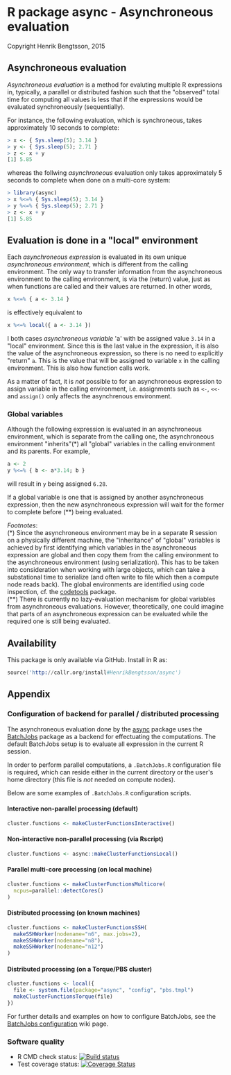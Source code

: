 # R package async - Asynchroneous evaluation

Copyright Henrik Bengtsson, 2015

## Asynchroneous evaluation
_Asynchroneous evaluation_ is a method for evaluting multiple R
expressions in, typically, a parallel or distributed fashion such that
the "observed" total time for computing all values is less that if
the expressions would be evaluated synchroneously (sequentially).

For instance, the following evaluation, which is synchroneous, takes approximately 10 seconds to complete:

```r
> x <- { Sys.sleep(5); 3.14 }
> y <- { Sys.sleep(5); 2.71 }
> z <- x + y
[1] 5.85
```

whereas the follwing _asynchroneous_ evaluation only takes
approximately 5 seconds to complete when done on a 
multi-core system:

```r
> library(async)
> x %<=% { Sys.sleep(5); 3.14 }
> y %<=% { Sys.sleep(5); 2.71 }
> z <- x + y
[1] 5.85
```


## Evaluation is done in a "local" environment
Each _asynchroneous expression_ is evaluated in its own unique _asynchroneous environment_, which is different from the calling environment.  The only way to transfer information from the asynchroneous environment to the calling environment, is via the (return) value, just as when functions are called and their values are returned.   In other words,

```r
x %<=% { a <- 3.14 }
```

is effectively equivalent to

```r
x %<=% local({ a <- 3.14 })
```

I both cases _asynchroneous variable_ 'a' with be assigned value `3.14` in a "local" environment.  Since this is the last value in the expression, it is also the value of the asynchroneous expression, so there is no need to explicitly "return" `a`.  This is the value that will be assigned to variable `x` in the calling environment.  This is also how function calls work.

As a matter of fact, it is _not_ possible to for an asynchroneous expression to assign variable in the calling environment, i.e. assignments such as `<-`, `<<-` and `assign()` only affects the asynchrenous environment.


### Global variables

Although the following expression is evaluated in an asynchroneous environment, which is separate from the calling one, the asynchroneous environment "inherits"(*) all "global" variables in the calling environment and its parents.  For example,
```r
a <- 2
y %<=% { b <- a*3.14; b }
```
will result in `y` being assigned `6.28`.

If a global variable is one that is assigned by another asynchroneous expression, then the new asynchroneous expression will wait for the former to complete before (**) being evaluated.


_Footnotes_:  
(\*) Since the asynchroneous environment may be in a separate R session on a physically different machine, the "inheritance" of "global" variables is achieved by first identifying which variables in the asynchroneous expression are global and then copy them from the calling environment to the asynchroneous environment (using serialization).  This has to be taken into consideration when working with large objects, which can take a substational time to serialize (and often write to file which then a compute node reads back). The global environments are identified using code inspection, cf. the [codetools] package.  
(\*\*) There is currently no lazy-evaluation mechanism for global variables from asynchroneous evaluations.  However, theoretically, one could imagine that parts of an asynchroneous expression can be evaluated while the required one is still being evaluated.


## Availability
This package is only available via GitHub.  Install in R as:

```s
source('http://callr.org/install#HenrikBengtsson/async')
```

## Appendix

### Configuration of backend for parallel / distributed processing
The asynchroneous evaluation done by the [async] package uses the
[BatchJobs] package as a backend for effectuating the computations.
The default BatchJobs setup is to evaluate all expression in the
current R session.

In order to perform parallel computations, a `.BatchJobs.R` 
configuration file is required, which can reside either in
the current directory or the user's home directory
(this file is _not_ needed on compute nodes).

Below are some examples of `.BatchJobs.R` configuration scripts.

#### Interactive non-parallel processing (default)
```r
cluster.functions <- makeClusterFunctionsInteractive()
```

#### Non-interactive non-parallel processing (via Rscript)
```r
cluster.functions <- async::makeClusterFunctionsLocal()
```

#### Parallel multi-core processing (on local machine)
```r
cluster.functions <- makeClusterFunctionsMulticore(
  ncpus=parallel::detectCores()
)
```

#### Distributed processing (on known machines)
```r
cluster.functions <- makeClusterFunctionsSSH(
  makeSSHWorker(nodename="n6", max.jobs=2),
  makeSSHWorker(nodename="n8"),
  makeSSHWorker(nodename="n12")
)
```

#### Distributed processing (on a Torque/PBS cluster)
```r
cluster.functions <- local({
  file <- system.file(package="async", "config", "pbs.tmpl")
  makeClusterFunctionsTorque(file)
})
```


For further details and examples on how to configure BatchJobs,
see the [BatchJobs configuration] wiki page.


### Software quality

* R CMD check status: <a
  href="https://travis-ci.org/HenrikBengtsson/async"><img
  src="https://travis-ci.org/HenrikBengtsson/async.svg?branch=master"
  alt="Build status"></a>
* Test coverage status: <a
  href='https://coveralls.io/r/HenrikBengtsson/async?branch=develop'><img
  src='https://coveralls.io/repos/HenrikBengtsson/async/badge.png?branch=develop'
  alt='Coverage Status' /></a>


[async]: https://github.com/UCSF-CBC/async/
[BatchJobs]: http://cran.r-project.org/package=BatchJobs
[BatchJobs configuration]: https://github.com/tudo-r/BatchJobs/wiki/Configuration
[codetools]: cran.r-project.org/package=codetools
